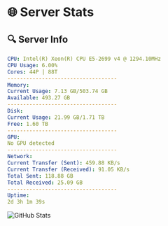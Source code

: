 # 🌐 Server Stats
## 🔍 Server Info
```yaml
CPU: Intel(R) Xeon(R) CPU E5-2699 v4 @ 1294.10MHz
CPU Usage: 6.00%
Cores: 44P | 88T
-----------------------------------
Memory:
Current Usage: 7.13 GB/503.74 GB
Available: 493.27 GB
-----------------------------------
Disk:
Current Usage: 21.99 GB/1.71 TB
Free: 1.60 TB
-----------------------------------
GPU:
No GPU detected
-----------------------------------
Network:
Current Transfer (Sent): 459.88 KB/s
Current Transfer (Received): 91.05 KB/s
Total Sent: 118.88 GB
Total Received: 25.09 GB
-----------------------------------
Uptime:
2d 3h 1m 39s
```
![GitHub Stats](https://img.shields.io/badge/Updated-2025-04-21_20:10:27-blue)